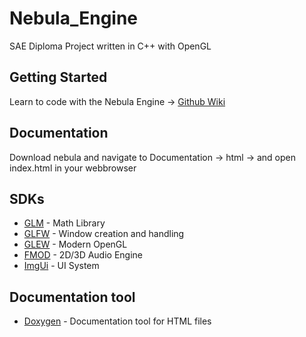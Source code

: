 # Nebula_Engine
SAE Diploma Project written in C++ with OpenGL

## Getting Started
Learn to code with the Nebula Engine -> [Github Wiki](https://github.com/Chalkece/Nebula_Engine/wiki)

## Documentation
Download nebula and navigate to Documentation -> html -> and open index.html in your webbrowser

## SDKs

* [GLM](https://glm.g-truc.net/0.9.9/index.html) - Math Library
* [GLFW](https://www.glfw.org/) - Window creation and handling
* [GLEW](http://glew.sourceforge.net/) - Modern OpenGL
* [FMOD](https://www.fmod.com/) - 2D/3D Audio Engine
* [ImgUi](https://github.com/ocornut/imgui) - UI System

## Documentation tool

* [Doxygen](http://www.doxygen.nl/) - Documentation tool for HTML files
